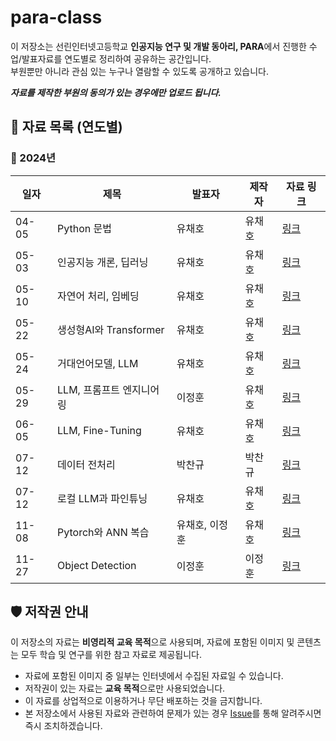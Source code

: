 # para-class

이 저장소는 선린인터넷고등학교 **인공지능 연구 및 개발 동아리, PARA**에서 진행한 수업/발표자료를 연도별로 정리하여 공유하는 공간입니다.<br/>
부원뿐만 아니라 관심 있는 누구나 열람할 수 있도록 공개하고 있습니다.<br/>

***자료를 제작한 부원의 동의가 있는 경우에만 업로드 됩니다.***<br/>



## 📂 자료 목록 (연도별)


### 📅 2024년
| 일자    | 제목                 | 발표자   | 제작자 | 자료 링크             |
|-------|--------------------|-------|-----|-------------------|
| 04-05 | Python 문법          | 유채호   | 유채호 | [링크](./2024/3차시)  |
| 05-03 | 인공지능 개론, 딥러닝       | 유채호   | 유채호 | [링크](./2024/6차시)  |
| 05-10 | 자연어 처리, 임베딩        | 유채호   | 유채호 | [링크](./2024/8차시)  |
| 05-22 | 생성형AI와 Transformer | 유채호   | 유채호 | [링크](./2024/10차시) |
| 05-24 | 거대언어모델, LLM        | 유채호   | 유채호 | [링크](./2024/11차시) |
| 05-29 | LLM, 프롬프트 엔지니어링    | 이정훈   | 유채호 | [링크](./2024/12차시) |
| 06-05 | LLM, Fine-Tuning   | 유채호   | 유채호 | [링크](./2024/14차시) |
| 07-12 | 데이터 전처리            | 박찬규   | 박찬규 | [링크](./2024/20차시) |
| 07-12 | 로컬 LLM과 파인튜닝       | 유채호   | 유채호 | [링크](./2024/20차시) |
| 11-08 | Pytorch와 ANN 복습    | 유채호, 이정훈 | 유채호 | [링크](./2024/25차시) |
| 11-27 | Object Detection   | 이정훈   | 이정훈 | [링크](./2024/26차시) |


## 🛡️ 저작권 안내

이 저장소의 자료는 **비영리적 교육 목적**으로 사용되며, 자료에 포함된 이미지 및 콘텐츠는 모두 학습 및 연구를 위한 참고 자료로 제공됩니다.
- 자료에 포함된 이미지 중 일부는 인터넷에서 수집된 자료일 수 있습니다.  
- 저작권이 있는 자료는 **교육 목적**으로만 사용되었습니다.
- 이 자료를 상업적으로 이용하거나 무단 배포하는 것을 금지합니다.
- 본 저장소에서 사용된 자료와 관련하여 문제가 있는 경우 [Issue](https://github.com/sunrin-para/para-class/issues)를 통해 알려주시면 즉시 조치하겠습니다.




